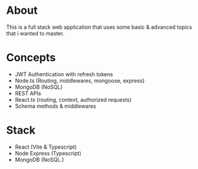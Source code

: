 # About

This is a full stack web application that uses some basic & advanced topics that i wanted to master.

# Concepts

- JWT Authentication with refresh tokens
- Node.ts (Routing, middlewares, mongoose, express)
- MongoDB (NoSQL)
- REST APIs
- React.ts (routing, context, authorized requests)
- Schema methods & middlewares

# Stack

- React (Vite & Typescript)
- Node Express (Typescript)
- MongoDB (NoSQL.)
